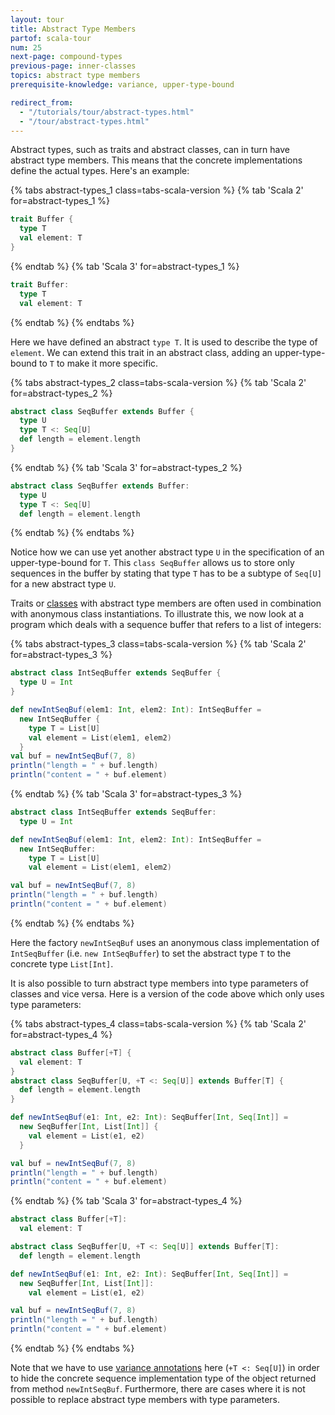 ```yaml
---
layout: tour
title: Abstract Type Members
partof: scala-tour
num: 25
next-page: compound-types
previous-page: inner-classes
topics: abstract type members
prerequisite-knowledge: variance, upper-type-bound

redirect_from:
  - "/tutorials/tour/abstract-types.html"
  - "/tour/abstract-types.html"
---
```


Abstract types, such as traits and abstract classes, can in turn have abstract type members.
This means that the concrete implementations define the actual types.
Here's an example:

{% tabs abstract-types_1 class=tabs-scala-version %}
{% tab 'Scala 2' for=abstract-types_1 %}
```scala mdoc
trait Buffer {
  type T
  val element: T
}
```
{% endtab %}
{% tab 'Scala 3' for=abstract-types_1 %}
```scala
trait Buffer:
  type T
  val element: T
```
{% endtab %}
{% endtabs %}

Here we have defined an abstract `type T`. It is used to describe the type of `element`. We can extend this trait in an abstract class, adding an upper-type-bound to `T` to make it more specific.

{% tabs abstract-types_2 class=tabs-scala-version %}
{% tab 'Scala 2' for=abstract-types_2 %}
```scala mdoc
abstract class SeqBuffer extends Buffer {
  type U
  type T <: Seq[U]
  def length = element.length
}
```
{% endtab %}
{% tab 'Scala 3' for=abstract-types_2 %}
```scala
abstract class SeqBuffer extends Buffer:
  type U
  type T <: Seq[U]
  def length = element.length
```
{% endtab %}
{% endtabs %}

Notice how we can use yet another abstract type `U` in the specification of an upper-type-bound for `T`. This `class SeqBuffer` allows us to store only sequences in the buffer by stating that type `T` has to be a subtype of `Seq[U]` for a new abstract type `U`.

Traits or [classes](classes.html) with abstract type members are often used in combination with anonymous class instantiations. To illustrate this, we now look at a program which deals with a sequence buffer that refers to a list of integers:

{% tabs abstract-types_3 class=tabs-scala-version %}
{% tab 'Scala 2' for=abstract-types_3 %}
```scala mdoc
abstract class IntSeqBuffer extends SeqBuffer {
  type U = Int
}

def newIntSeqBuf(elem1: Int, elem2: Int): IntSeqBuffer =
  new IntSeqBuffer {
    type T = List[U]
    val element = List(elem1, elem2)
  }
val buf = newIntSeqBuf(7, 8)
println("length = " + buf.length)
println("content = " + buf.element)
```
{% endtab %}
{% tab 'Scala 3' for=abstract-types_3 %}
```scala
abstract class IntSeqBuffer extends SeqBuffer:
  type U = Int

def newIntSeqBuf(elem1: Int, elem2: Int): IntSeqBuffer =
  new IntSeqBuffer:
    type T = List[U]
    val element = List(elem1, elem2)

val buf = newIntSeqBuf(7, 8)
println("length = " + buf.length)
println("content = " + buf.element)
```
{% endtab %}
{% endtabs %}

Here the factory `newIntSeqBuf` uses an anonymous class implementation of `IntSeqBuffer` (i.e. `new IntSeqBuffer`) to set the abstract type `T` to the concrete type `List[Int]`.

It is also possible to turn abstract type members into type parameters of classes and vice versa. Here is a version of the code above which only uses type parameters:

{% tabs abstract-types_4 class=tabs-scala-version %}
{% tab 'Scala 2' for=abstract-types_4 %}
```scala mdoc:nest
abstract class Buffer[+T] {
  val element: T
}
abstract class SeqBuffer[U, +T <: Seq[U]] extends Buffer[T] {
  def length = element.length
}

def newIntSeqBuf(e1: Int, e2: Int): SeqBuffer[Int, Seq[Int]] =
  new SeqBuffer[Int, List[Int]] {
    val element = List(e1, e2)
  }

val buf = newIntSeqBuf(7, 8)
println("length = " + buf.length)
println("content = " + buf.element)
```
{% endtab %}
{% tab 'Scala 3' for=abstract-types_4 %}
```scala
abstract class Buffer[+T]:
  val element: T

abstract class SeqBuffer[U, +T <: Seq[U]] extends Buffer[T]:
  def length = element.length

def newIntSeqBuf(e1: Int, e2: Int): SeqBuffer[Int, Seq[Int]] =
  new SeqBuffer[Int, List[Int]]:
    val element = List(e1, e2)

val buf = newIntSeqBuf(7, 8)
println("length = " + buf.length)
println("content = " + buf.element)
```
{% endtab %}
{% endtabs %}

Note that we have to use [variance annotations](variances.html) here (`+T <: Seq[U]`) in order to hide the concrete sequence implementation type of the object returned from method `newIntSeqBuf`.  Furthermore, there are cases where it is not possible to replace abstract type members with type parameters.
